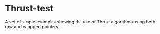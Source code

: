Thrust-test
===========

A set of simple examples showing the use of Thrust algorithms using both raw and wrapped pointers.
